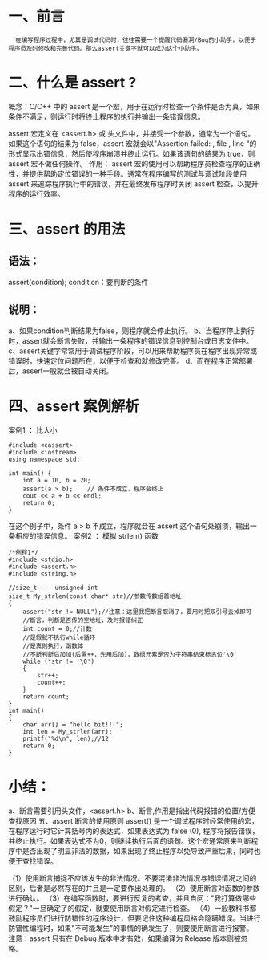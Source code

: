 # 一、前言
      在编写程序过程中，尤其是调试代码时，往往需要一个提醒代码漏洞/Bug的小助手，以便于程序员及时修改和完善代码。那么assert关键字就可以成为这个小助手。

# 二、什么是 assert ? 
 概念：C/C++ 中的 assert 是一个宏，用于在运行时检查一个条件是否为真，如果条件不满足，则运行时将终止程序的执行并输出一条错误信息。

assert 宏定义在 <assert.h> 或 <cassert> 头文件中，并接受一个参数，通常为一个语句。
如果这个语句的结果为 false，assert 宏就会以"Assertion failed: , file , line "的形式显示出错信息，然后使程序崩溃并终止运行。如果该语句的结果为 true，则 assert 宏不做任何操作。
作用： assert 宏的使用可以帮助程序员检查程序的正确性，并提供帮助定位错误的一种手段。通常在程序编写的测试与调试阶段使用 assert 来追踪程序执行中的错误，并在最终发布程序时关闭 assert 检查，以提升程序的运行效率。

 # 三、assert 的用法
 ## 语法：

assert(condition);
condition：要判断的条件
## 说明：
 
a、如果condition判断结果为false，则程序就会停止执行。
b、当程序停止执行时，assert就会断言失败，并输出一条程序的错误信息到控制台或日志文件中。
c、assert关键字常常用于调试程序阶段，可以用来帮助程序员在程序出现异常或错误时，快速定位问题所在，以便于检查和就修改完善。
d、而在程序正常部署后，assert一般就会被自动关闭。

# 四、assert 案例解析
案例1 ： 比大小
~~~
#include <cassert>
#include <iostream>
using namespace std;
 
int main() {
    int a = 10, b = 20;
    assert(a > b);    // 条件不成立，程序会终止
    cout << a + b << endl;
    return 0;
}
~~~

 在这个例子中，条件 a > b 不成立，程序就会在 assert 这个语句处崩溃，输出一条相应的错误信息。
案例2 ： 模拟 strlen() 函数 
~~~
/*例程1*/
#include <stdio.h>
#include <assert.h>
#include <string.h>
 
//size_t --- unsigned int
size_t My_strlen(const char* str)//参数传数组首地址
{
	assert("str != NULL");//注意：这里我把断言取消了，要用时把双引号去掉即可
	//断言，判断是否传的空地址，及时报错纠正
	int count = 0;//计数
	//是假就不执行while循环
	//是真则执行，函数体
	//不断判断后加加(后置++，先用后加)，数组元素是否为字符串结束标志位'\0'
	while (*str != '\0')
	{
		str++;
		count++;
	}
	return count;
}
int main()
{
	char arr[] = "hello bit!!!";
	int len = My_strlen(arr);
	printf("%d\n", len);//12
	return 0;
}
~~~

 # 小结：

a、断言需要引用头文件，<assert.h>
b、断言,作用是指出代码报错的位置/方便查找原因
 五、assert 断言的使用原则
        assert() 是一个调试程序时经常使用的宏，在程序运行时它计算括号内的表达式，如果表达式为 false (0), 程序将报告错误，并终止执行。如果表达式不为0，则继续执行后面的语句。这个宏通常原来判断程序中是否出现了明显非法的数据，如果出现了终止程序以免导致严重后果，同时也便于查找错误。

（1）使用断言捕捉不应该发生的非法情况。不要混淆非法情况与错误情况之间的区别，后者是必然存在的并且是一定要作出处理的。
（2）使用断言对函数的参数进行确认。
（3）在编写函数时，要进行反复的考查，并且自问："我打算做哪些假定？"一旦确定了的假定，就要使用断言对假定进行检查。
（4）一般教科书都鼓励程序员们进行防错性的程序设计，但要记住这种编程风格会隐瞒错误。当进行防错性编程时，如果"不可能发生"的事情的确发生了，则要使用断言进行报警。
注意：assert 只有在 Debug 版本中才有效，如果编译为 Release 版本则被忽略。 
